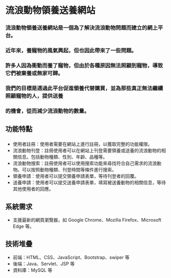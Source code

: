 # 流浪動物領養送養網站

### 流浪動物領養送養網站是一個為了解決流浪動物問題而建立的網上平台。
### 近年來，養寵物的風氣興起，但也因此帶來了一些問題。
### 許多人因為衝動而養了寵物，但由於各種原因無法照顧到寵物，導致它們被棄養或無家可歸。
### 我們的目標是透過此平台促進領養代替購買，並為那些真正無法繼續照顧寵物的人，提供送養
### 的機會，從而減少流浪動物的數量。

## 功能特點

###

- 使用者註冊：使用者需要在網站上進行註冊，以獲取完整的功能權限。
- 流浪動物刊登：註冊使用者可以在網站上刊登需要領養或送養的流浪動物的相關信息。包括動物種類、性別、年齡、品種等。
- 流浪動物搜索：註冊使用者可以使用搜索功能來尋找符合自己需求的流浪動物。可以按照動物種類、刊登時間等條件進行搜索。
- 領養申請：使用者可以提交領養申請表單，等待刊登者的回覆。
- 送養申請：使用者可以提交送養申請表單，填寫被送養動物的相關信息，等待其他使用者的回應。

###

## 系統需求

- 支援最新的網頁瀏覽器，如 Google Chrome、Mozilla Firefox、Microsoft Edge 等。

## 技術堆疊

- 前端：HTML、CSS、JavaScript、Bootstrap、swiper 等
- 後端：Java、Servlet、JSP 等
- 資料庫：MySQL 等
